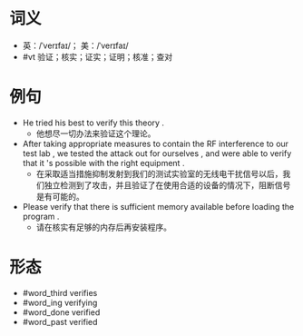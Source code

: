 # 词义
- 英：/ˈverɪfaɪ/； 美：/ˈverɪfaɪ/
- #vt 验证；核实；证实；证明；核准；查对
# 例句
- He tried his best to verify this theory .
	- 他想尽一切办法来验证这个理论。
- After taking appropriate measures to contain the RF interference to our test lab , we tested the attack out for ourselves , and were able to verify that it 's possible with the right equipment .
	- 在采取适当措施抑制发射到我们的测试实验室的无线电干扰信号以后，我们独立检测到了攻击，并且验证了在使用合适的设备的情况下，阻断信号是有可能的。
- Please verify that there is sufficient memory available before loading the program .
	- 请在核实有足够的内存后再安装程序。
# 形态
- #word_third verifies
- #word_ing verifying
- #word_done verified
- #word_past verified
